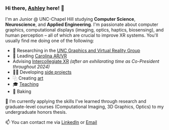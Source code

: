 ### Hi there, [Ashley](https://aneall.github.io/) here! 👋

I'm an Junior @ UNC-Chapel Hill studying **Computer Science**, **Neuroscience**, and **Applied Engineering**. I'm passionate about computer graphics, computational displays (imaging, optics, haptics, biosensing), and human perception – all of which are crucial to improve XR systems. You'll usually find me doing one of the following:

- 🔭 Researching in the [UNC Graphics and Virtual Reality Group](https://telepresence.web.unc.edu/)
- 🥽 Leading [Carolina AR/VR](https://uncarvr.org/)
- Advising [Intercollegiate XR](https://www.icxr.org/) _(after an exhilarating time as Co-President throughout 2024)_
- 👩‍💻 Developing [side projects](https://aneall.github.io/projects.html)
- ⿻ Creating [art](https://aneall.github.io/designs.html)
- 🎓 [Teaching](https://aneall.github.io/teaching.html)
- 🍪 Baking

📖 I’m currently applying the skills I've learned through research and graduate-level courses (Computational Imaging, 3D Graphics, Optics) to my undergraduate honors thesis.

📫 You can contact me via [LinkedIn](https://www.linkedin.com/in/ashley-neall/) or [Email](aneall@unc.edu)
